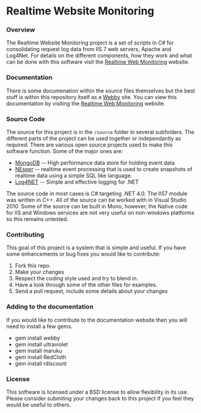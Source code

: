 # Realtime Website Monitoring

### Overview

The Realtime Website Monitoring project is a set of scripts in C# for consolidating 
request log data from IIS 7 web servers, Apache and Log4Net. For details on the
different components, how they work and what can be done with this software visit
the [Realtime Web Monitoring](http://rtm.aspectwest.net) website.

### Documentation
There is some documenation within the source files themselves but the best stuff is
within this repository itself as a [Webby](http://webby.rubyforge.org/) site.  You
can view this documentation by visiting the [Realtime Web Monitoring](http://rtm.aspectwest.net)
website.

### Source Code
The source for this project is in the `/source` folder in several subfolders.
The different parts of the project can be used together or independantly as required.
There are various open source projects used to make this software function.  Some of the
major ones are:

*  [MongoDB](http://www.mongodb.org) -- High performance data store for holding event data
*  [NEsper](http://esper.codehaus.org/about/nesper/nesper.html) -- realtime event processing
   that is used to create snapshots of realtime data using a simple SQL like language.
*  [Log4NET](http://logging.apache.org/log4net/) -- Simple and effective logging for .NET

The source code in most cases is C# targeting .NET 4.0.  The IIS7 module was written in C++.  All of
the source can be worked with in Visual Studio 2010.  Some of the source can be built in Mono,
however, the Native code for IIS and Windows services are not very useful on non-windows platforms
so this remains untested.

### Contributing
This goal of this project is a system that is simple and useful.  If you have some
enhancements or bug fixes you would like to contribute:

1.  Fork this repo.
1.  Make your changes
   1.  Respect the coding style used and try to blend in.
   1.  Have a look through some of the other files for examples.
1.  Send a pull request, include some details about your changes

### Adding to the documentation
If you would like to contribute to the documentation website then you will need to
install a few gems.

* gem install webby
* gem install ultraviolet
* gem install maruku
* gem install RedCloth
* gem install rdiscount

### License

This software is licensed under a BSD license to allow flexibility in its use.  Please
consider submiting your changes back to this project if you feel they would be useful
to others.
